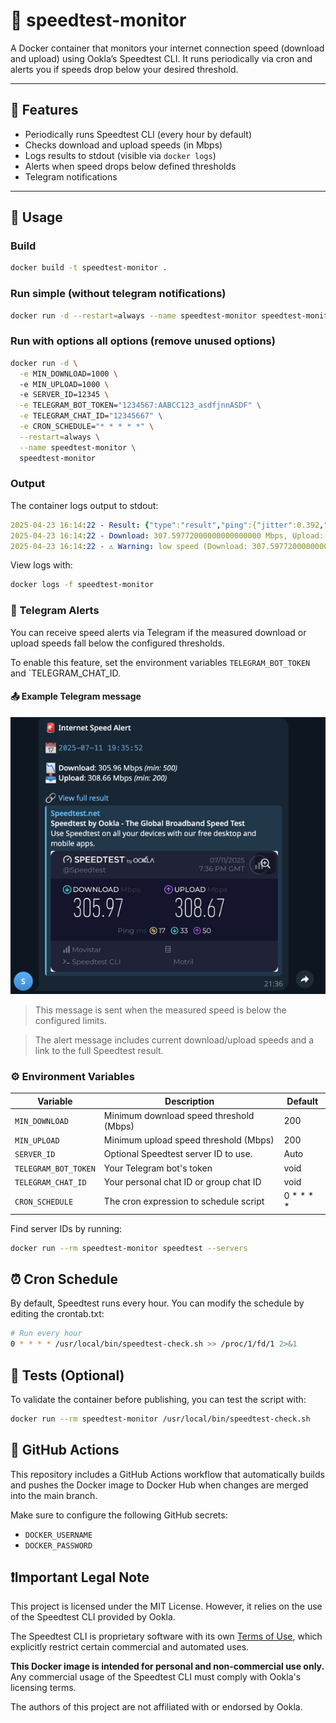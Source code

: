 # 📡 speedtest-monitor

A Docker container that monitors your internet connection speed (download and upload) using Ookla’s Speedtest CLI. It runs periodically via cron and alerts you if speeds drop below your desired threshold.

---

## 🚀 Features

- Periodically runs Speedtest CLI (every hour by default)
- Checks download and upload speeds (in Mbps)
- Logs results to stdout (visible via `docker logs`)
- Alerts when speed drops below defined thresholds
- Telegram notifications

---

## 🐳 Usage

### Build
```bash
docker build -t speedtest-monitor .
```
### Run simple (without telegram notifications)
```bash
docker run -d --restart=always --name speedtest-monitor speedtest-monitor
```
### Run with options all options (remove unused options)

```bash
docker run -d \
  -e MIN_DOWNLOAD=1000 \ 
  -e MIN_UPLOAD=1000 \ 
  -e SERVER_ID=12345 \
  -e TELEGRAM_BOT_TOKEN="1234567:AABCC123_asdfjnnASDF" \
  -e TELEGRAM_CHAT_ID="12345667" \
  -e CRON_SCHEDULE="* * * * *" \
  --restart=always \
  --name speedtest-monitor \
  speedtest-monitor
```

### Output
The container logs output to stdout:

```yaml
2025-04-23 16:14:22 - Result: {"type":"result","ping":{"jitter":0.392,"latency":16.106,"low":15.971,"high":16.716},"download":{"bandwidth":38449715,"bytes":304397280,"elapsed":8002,"latency":{"iqm":33.063,"low":16.268,"high":67.449,"jitter":3.069}},"upload":{"bandwidth":38688161,"bytes":389129091,"elapsed":10314,"latency":{"iqm":51.215,"low":17.163,"high":143.069,"jitter":5.956}},...}
2025-04-23 16:14:22 - Download: 307.59772000000000000000 Mbps, Upload: 309.50528800000000000000 Mbps
2025-04-23 16:14:22 - ⚠️ Warning: low speed (Download: 307.59772000000000000000, Upload: 309.50528800000000000000) threshold (Download: 1000, Upload: 200)
```

View logs with:
```bash
docker logs -f speedtest-monitor
```
### 📣 Telegram Alerts

You can receive speed alerts via Telegram if the measured download or upload speeds fall below the configured thresholds.

To enable this feature, set the environment variables `TELEGRAM_BOT_TOKEN` and `TELEGRAM_CHAT_ID.

#### 📤 Example Telegram message

![Telegram Alert Screenshot](docs/images/telegram-alert.png)

> This message is sent when the measured speed is below the configured limits.

> The alert message includes current download/upload speeds and a link to the full Speedtest result.


### ⚙️ Environment Variables

| Variable | Description                            | Default |
|---------|----------------------------------------|---------|
| `MIN_DOWNLOAD` | Minimum download speed threshold (Mbps) | 200     |
| `MIN_UPLOAD` | Minimum upload speed threshold (Mbps)  | 200     |
| `SERVER_ID` | Optional Speedtest server ID to use.   | Auto    |
| `TELEGRAM_BOT_TOKEN`  | Your Telegram bot's token              | void |
| `TELEGRAM_CHAT_ID`    | Your personal chat ID or group chat ID | void |
| `CRON_SCHEDULE`      | The cron expression to schedule script | 0 * * * * |

Find server IDs by running:
```bash
docker run --rm speedtest-monitor speedtest --servers
```

## ⏰ Cron Schedule
By default, Speedtest runs every hour. You can modify the schedule by editing the crontab.txt:
```bash
# Run every hour
0 * * * * /usr/local/bin/speedtest-check.sh >> /proc/1/fd/1 2>&1
```

## 🧪 Tests (Optional)
To validate the container before publishing, you can test the script with:

```bash
docker run --rm speedtest-monitor /usr/local/bin/speedtest-check.sh
```

## 📡 GitHub Actions
This repository includes a GitHub Actions workflow that automatically builds and pushes the Docker image to Docker Hub when changes are merged into the main branch.

Make sure to configure the following GitHub secrets:
- `DOCKER_USERNAME`
- `DOCKER_PASSWORD`


## ❗️Important Legal Note

This project is licensed under the MIT License. However, it relies on the use of the Speedtest CLI provided by Ookla.

The Speedtest CLI is proprietary software with its own [Terms of Use](https://www.speedtest.net/terms), which explicitly restrict certain commercial and automated uses.

**This Docker image is intended for personal and non-commercial use only.** Any commercial usage of the Speedtest CLI must comply with Ookla's licensing terms.

The authors of this project are not affiliated with or endorsed by Ookla.

